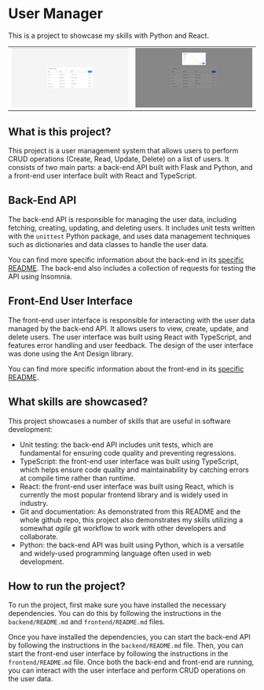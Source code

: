 # User Manager

This is a project to showcase my skills with Python and React.

<table>
  <tr>
    <td><img src="./frontend/Screenshot 1.png" alt="Screenshot 1"></td>
    <td><img src="./frontend/Screenshot 2.png" alt="Screenshot 2"></td>
  </tr>
</table>

## What is this project?

This project is a user management system that allows users to perform CRUD operations (Create, Read, Update, Delete) 
on a list of users. It consists of two main parts: a back-end API built with Flask and Python, 
and a front-end user interface built with React and TypeScript.

## Back-End API

The back-end API is responsible for managing the user data, including fetching, creating, updating, and deleting users. 
It includes unit tests written with the `unittest` Python package, and uses data management 
techniques such as dictionaries and data classes to handle the user data. 

You can find more specific information about the back-end in its [specific README](./backend/README.md). 
The back-end also includes a collection of requests for testing the API using Insomnia.

## Front-End User Interface

The front-end user interface is responsible for interacting with the user data managed by the back-end API. 
It allows users to view, create, update, and delete users. The user interface was built using React with TypeScript, 
and features error handling and user feedback. The design of the user interface was done using the Ant Design library.

You can find more specific information about the front-end in its [specific README](./frontend/README.md).

## What skills are showcased?

This project showcases a number of skills that are useful in software development:

- Unit testing: the back-end API includes unit tests, which are fundamental for ensuring code quality and preventing regressions.
- TypeScript: the front-end user interface was built using TypeScript, which helps ensure code quality and maintainability 
by catching errors at compile time rather than runtime.
- React: the front-end user interface was built using React, which is currently the most popular frontend 
library and is widely used in industry.
- Git and documentation: As demonstrated from this README and the whole github repo, this project also demonstrates
my skills utilizing a somewhat *agile* git workflow to work with other developers and collaborate.
- Python: the back-end API was built using Python, which is a versatile and widely-used programming language often 
used in web development.

## How to run the project?

To run the project, first make sure you have installed the necessary dependencies. You can do this by following the instructions in the `backend/README.md` and `frontend/README.md` files.

Once you have installed the dependencies, you can start the back-end API by following the instructions in the `backend/README.md` file. Then, you can start the front-end user interface by following the instructions in the `frontend/README.md` file. Once both the back-end and front-end are running, you can interact with the user interface and perform CRUD operations on the user data.

